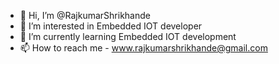 - 👋 Hi, I’m @RajkumarShrikhande
- 👀 I’m interested in Embedded IOT developer
- 🌱 I’m currently learning Embedded IOT development
- 📫 How to reach me - www.rajkumarshrikhande@gmail.com
